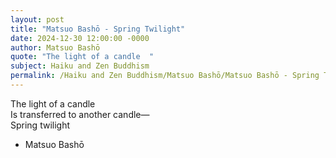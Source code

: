 ```yaml
---
layout: post
title: "Matsuo Bashō - Spring Twilight"
date: 2024-12-30 12:00:00 -0000
author: Matsuo Bashō
quote: "The light of a candle  "
subject: Haiku and Zen Buddhism
permalink: /Haiku and Zen Buddhism/Matsuo Bashō/Matsuo Bashō - Spring Twilight
---
```


The light of a candle  
Is transferred to another candle—  
Spring twilight

- Matsuo Bashō

